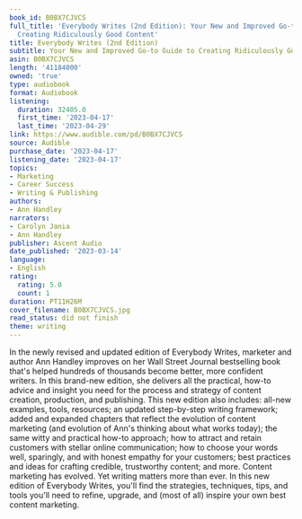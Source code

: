 ```yaml
---
book_id: B0BX7CJVCS
full_title: 'Everybody Writes (2nd Edition): Your New and Improved Go-to Guide to
  Creating Ridiculously Good Content'
title: Everybody Writes (2nd Edition)
subtitle: Your New and Improved Go-to Guide to Creating Ridiculously Good Content
asin: B0BX7CJVCS
length: '41184000'
owned: 'true'
type: audiobook
format: Audiobook
listening:
  duration: 32405.0
  first_time: '2023-04-17'
  last_time: '2023-04-29'
link: https://www.audible.com/pd/B0BX7CJVCS
source: Audible
purchase_date: '2023-04-17'
listening_date: '2023-04-17'
topics:
- Marketing
- Career Success
- Writing & Publishing
authors:
- Ann Handley
narrators:
- Carolyn Jania
- Ann Handley
publisher: Ascent Audio
date_published: '2023-03-14'
language:
- English
rating:
  rating: 5.0
  count: 1
duration: PT11H26M
cover_filename: B0BX7CJVCS.jpg
read_status: did not finish
theme: writing
---
```

In the newly revised and updated edition of Everybody Writes, marketer and author Ann Handley improves on her Wall Street Journal bestselling book that's helped hundreds of thousands become better, more confident writers.
In this brand-new edition, she delivers all the practical, how-to advice and insight you need for the process and strategy of content creation, production, and publishing.
This new edition also includes: all-new examples, tools, resources; an updated step-by-step writing framework; added and expanded chapters that reflect the evolution of content marketing (and evolution of Ann's thinking about what works today); the same witty and practical how-to approach; how to attract and retain customers with stellar online communication; how to choose your words well, sparingly, and with honest empathy for your customers; best practices and ideas for crafting credible, trustworthy content; and more.
Content marketing has evolved. Yet writing matters more than ever.
In this new edition of Everybody Writes, you'll find the strategies, techniques, tips, and tools you'll need to refine, upgrade, and (most of all) inspire your own best content marketing.
